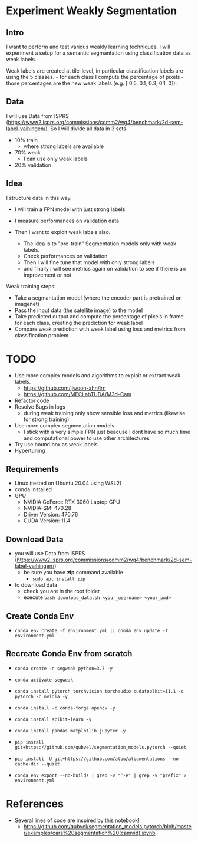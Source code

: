 # Experiment Weakly Segmentation

## Intro
I want to perform and test various weakly learning techniques. 
I will experiment a setup for a semantic segmantation using classification data as weak labels. 

Weak labels are created at tile-level, in particular classification labels are using the 5 classes.
    - for each class I compute the percentage of pixels 
    - those percentages are the new weak labels (e.g. [ 0.5, 0.1, 0.3, 0.1, 0]).

## Data
I will use Data from ISPRS (https://www2.isprs.org/commissions/comm2/wg4/benchmark/2d-sem-label-vaihingen/).
So I will divide all data in 3 sets
- 10% train 
    - where strong labels are available
- 70% weak
    - I can use only weak labels 
- 20% validation 

## Idea

I structure data in this way.
- I will train a FPN model with just strong labels
- I measure performances on validation data

- Then I want to exploit weak labels also. 
    - The idea is to "pre-train" Segmentation models only with weak labels.
    - Check performances on validation
    - Then i will fine tune that model with only strong labels
    - and finally i will see metrics again on validation to see if there is an improvement or not


Weak training steps:
- Take a segmantation model (where the encoder part is pretrained on imagenet)
- Pass the input data (the satellite image) to the model
- Take predicted output and compute the percentage of pixels in frame for each class, creating the prediction for weak label
- Compare weak prediction with weak label using loss and metrics from classification problem

# TODO
- Use more complex models and algorithms to exploit or extract weak labels.
    - https://github.com/jiwoon-ahn/irn
    - https://github.com/MECLabTUDA/M3d-Cam
- Refactor code
- Resolve Bugs in logs
    - during weak training only show sensible loss and metrics (likewise for strong training)
- Use more complex segmentation models
    - I stick with a very simple FPN just beacuse I dont have so much time and computational power to use other architectures
- Try use bound box as weak labels
- Hypertuning

## Requirements
- Linux (tested on Ubuntu 20.04 using WSL2)
- conda installed
- GPU
    - NVIDIA GeForce RTX 3060 Laptop GPU
    - NVIDIA-SMI 470.28
    - Driver Version: 470.76
    - CUDA Version: 11.4

## Download Data
- you will use Data from ISPRS (https://www2.isprs.org/commissions/comm2/wg4/benchmark/2d-sem-label-vaihingen/)
    - be sure you have **zip** command available 
        - `sudo apt install zip`
- to download data
    - check you are in the root folder
    - execute `bash download_data.sh <your_username> <your_pwd>`
## Create Conda Env
- `conda env create -f environment.yml || conda env update -f environment.yml`

## Recreate Conda Env from scratch
- `conda create -n segweak python=3.7 -y`
- `conda activate segweak`

- `conda install pytorch torchvision torchaudio cudatoolkit=11.1 -c pytorch -c nvidia -y`
- `conda install -c conda-forge opencv -y`
- `conda install scikit-learn -y`
- `conda install pandas matplotlib jupyter -y`

- `pip install git+https://github.com/qubvel/segmentation_models.pytorch --quiet`
- `pip install -U git+https://github.com/albu/albumentations --no-cache-dir --quiet`


- `conda env export --no-builds | grep -v "^-e" | grep -v "prefix" > environment.yml`




# References
- Several lines of code are inspired by this notebook!
    - https://github.com/qubvel/segmentation_models.pytorch/blob/master/examples/cars%20segmentation%20(camvid).ipynb
